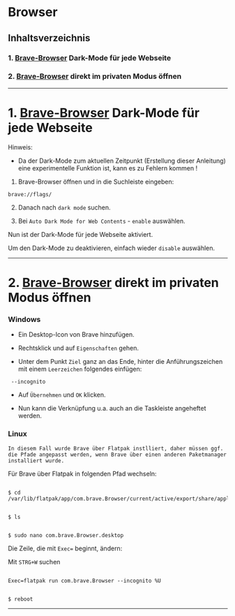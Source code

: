 # Browser


## Inhaltsverzeichnis

### 1. [Brave-Browser](https://brave.com/de/) Dark-Mode für jede Webseite
### 2. [Brave-Browser](https://brave.com/de/) direkt im privaten Modus öffnen


----------------------------------------------------------------------------------------------------------------


# 1. [Brave-Browser](https://brave.com/de/) Dark-Mode für jede Webseite

Hinweis:
- Da der Dark-Mode zum aktuellen Zeitpunkt (Erstellung dieser Anleitung) eine experimentelle Funktion ist, kann es zu Fehlern kommen !


1. Brave-Browser öffnen und in die Suchleiste eingeben:
```
brave://flags/
```

2. Danach nach `dark mode` suchen.

3. Bei `Auto Dark Mode for Web Contents` - `enable` auswählen.


Nun ist der Dark-Mode für jede Webseite aktiviert.

Um den Dark-Mode zu deaktivieren, einfach wieder `disable` auswählen.


----------------------------------------------------------------------------------------------------------------


# 2. [Brave-Browser](https://brave.com/de/) direkt im privaten Modus öffnen

### Windows

- Ein Desktop-Icon von Brave hinzufügen.

- Rechtsklick und auf `Eigenschaften` gehen.

- Unter dem Punkt `Ziel` ganz an das Ende, hinter die Anführungszeichen mit einem `Leerzeichen` folgendes einfügen:

```
 --incognito

```
- Auf `Übernehmen` und `OK` klicken.

- Nun kann die Verknüpfung u.a. auch an die Taskleiste angeheftet werden.


### Linux


`In diesem Fall wurde Brave über Flatpak instlliert, daher müssen ggf. die Pfade angepasst werden, wenn Brave über einen anderen Paketmanager installiert wurde.`


Für Brave über Flatpak in folgenden Pfad wechseln:
```

$ cd /var/lib/flatpak/app/com.brave.Browser/current/active/export/share/applications

```

```

$ ls

```

```

$ sudo nano com.brave.Browser.desktop

```

Die Zeile, die mit `Exec=` beginnt, ändern:

Mit `STRG+W` suchen

```

Exec=flatpak run com.brave.Browser --incognito %U

```
```

$ reboot

```

----------------------------------------------------------------------------------------------------------------
